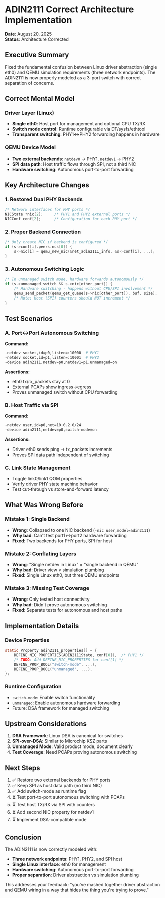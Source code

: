 # ADIN2111 Correct Architecture Implementation

**Date**: August 20, 2025  
**Status**: Architecture Corrected

## Executive Summary

Fixed the fundamental confusion between Linux driver abstraction (single eth0) and QEMU simulation requirements (three network endpoints). The ADIN2111 is now properly modeled as a 3-port switch with correct separation of concerns.

## Correct Mental Model

### Driver Layer (Linux)
- **Single eth0**: Host port for management and optional CPU TX/RX
- **Switch mode control**: Runtime configurable via DT/sysfs/ethtool
- **Transparent switching**: PHY1↔PHY2 forwarding happens in hardware

### QEMU Device Model
- **Two external backends**: `netdev0` → PHY1, `netdev1` → PHY2  
- **SPI data path**: Host traffic flows through SPI, not a third NIC
- **Hardware switching**: Autonomous port-to-port forwarding

## Key Architecture Changes

### 1. Restored Dual PHY Backends
```c
/* Network interfaces for PHY ports */
NICState *nic[2];     /* PHY1 and PHY2 external ports */
NICConf conf[2];      /* Configuration for each PHY port */
```

### 2. Proper Backend Connection
```c
/* Only create NIC if backend is configured */
if (s->conf[i].peers.ncs[0]) {
    s->nic[i] = qemu_new_nic(&net_adin2111_info, &s->conf[i], ...);
}
```

### 3. Autonomous Switching Logic
```c
/* In unmanaged switch mode, hardware forwards autonomously */
if (s->unmanaged_switch && s->nic[other_port]) {
    /* Hardware switching - happens without CPU/SPI involvement */
    qemu_send_packet(qemu_get_queue(s->nic[other_port]), buf, size);
    /* Note: Host (SPI) counters should NOT increment */
}
```

## Test Scenarios

### A. Port↔Port Autonomous Switching
**Command:**
```bash
-netdev socket,id=p0,listen=:10000  # PHY1
-netdev socket,id=p1,listen=:10001  # PHY2
-device adin2111,netdev=p0,netdev1=p1,unmanaged=on
```
**Assertions:**
- eth0 tx/rx_packets stay at 0
- External PCAPs show ingress→egress
- Proves unmanaged switch without CPU forwarding

### B. Host Traffic via SPI
**Command:**
```bash
-netdev user,id=p0,net=10.0.2.0/24
-device adin2111,netdev=p0,switch-mode=on
```
**Assertions:**
- Driver eth0 sends ping → tx_packets increments
- Proves SPI data path independent of switching

### C. Link State Management
- Toggle link0/link1 QOM properties
- Verify driver PHY state machine behavior
- Test cut-through vs store-and-forward latency

## What Was Wrong Before

### Mistake 1: Single Backend
- **Wrong**: Collapsed to one NIC backend (`-nic user,model=adin2111`)
- **Why bad**: Can't test port1↔port2 hardware forwarding
- **Fixed**: Two backends for PHY ports, SPI for host

### Mistake 2: Conflating Layers
- **Wrong**: "Single netdev in Linux" = "single backend in QEMU"
- **Why bad**: Driver view ≠ simulation plumbing
- **Fixed**: Single Linux eth0, but three QEMU endpoints

### Mistake 3: Missing Test Coverage
- **Wrong**: Only tested host connectivity
- **Why bad**: Didn't prove autonomous switching
- **Fixed**: Separate tests for autonomous and host paths

## Implementation Details

### Device Properties
```c
static Property adin2111_properties[] = {
    DEFINE_NIC_PROPERTIES(ADIN2111State, conf[0]),  /* PHY1 */
    /* TODO: Add DEFINE_NIC_PROPERTIES for conf[1] */
    DEFINE_PROP_BOOL("switch-mode", ...),
    DEFINE_PROP_BOOL("unmanaged", ...),
};
```

### Runtime Configuration
- `switch-mode`: Enable switch functionality
- `unmanaged`: Enable autonomous hardware forwarding
- Future: DSA framework for managed switching

## Upstream Considerations

1. **DSA Framework**: Linux DSA is canonical for switches
2. **SPI-over-DSA**: Similar to Microchip KSZ parts
3. **Unmanaged Mode**: Valid product mode, document clearly
4. **Test Coverage**: Need PCAPs proving autonomous switching

## Next Steps

1. ✅ Restore two external backends for PHY ports
2. ✅ Keep SPI as host data path (no third NIC)
3. ✅ Add switch-mode as runtime flag
4. ⏳ Test port-to-port autonomous switching with PCAPs
5. ⏳ Test host TX/RX via SPI with counters
6. ⏳ Add second NIC property for netdev1
7. ⏳ Implement DSA-compatible mode

## Conclusion

The ADIN2111 is now correctly modeled with:
- **Three network endpoints**: PHY1, PHY2, and SPI host
- **Single Linux interface**: eth0 for management
- **Hardware switching**: Autonomous port-to-port forwarding
- **Proper separation**: Driver abstraction vs simulation plumbing

This addresses your feedback: "you've mashed together driver abstraction and QEMU wiring in a way that hides the thing you're trying to prove."